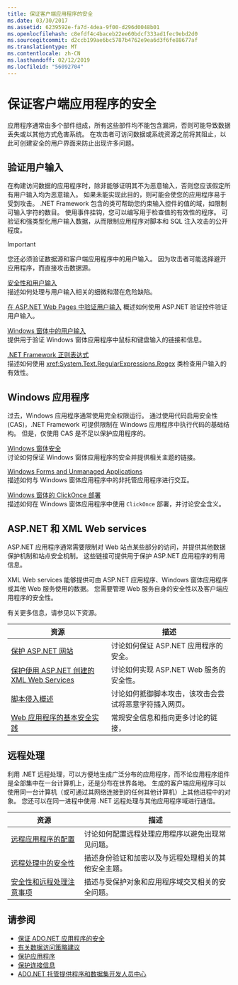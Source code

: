 ```yaml
---
title: 保证客户端应用程序的安全
ms.date: 03/30/2017
ms.assetid: 6239592e-fa7d-4dea-9f00-d296d0048b01
ms.openlocfilehash: c8efdf4c4baceb22ee60bdcf333ad1fec9ebd2d0
ms.sourcegitcommit: d2ccb199ae6bc5787b4762e9ea6d3f6fe88677af
ms.translationtype: MT
ms.contentlocale: zh-CN
ms.lasthandoff: 02/12/2019
ms.locfileid: "56092704"
---
```

# <a name="secure-client-applications"></a>保证客户端应用程序的安全
应用程序通常由多个部件组成，所有这些部件均不能包含漏洞，否则可能导致数据丢失或以其他方式危害系统。 在攻击者可访问数据或系统资源之前将其阻止，以此可创建安全的用户界面来防止出现许多问题。  
  
## <a name="validate-user-input"></a>验证用户输入  
 在构建访问数据的应用程序时，除非能够证明其不为恶意输入，否则您应该假定所有用户输入均为恶意输入。 如果未能实现此目的，则可能会使您的应用程序易于受到攻击。 .NET Framework 包含的类可帮助您约束输入控件的值的域，如限制可输入字符的数目。 使用事件挂钩，您可以编写用于检查值的有效性的程序。 可验证和强类型化用户输入数据，从而限制应用程序对脚本和 SQL 注入攻击的公开程度。  
  
> [!IMPORTANT]
>  您还必须验证数据源和客户端应用程序中的用户输入。 因为攻击者可能选择避开应用程序，而直接攻击数据源。  
  
 [安全性和用户输入](../../../../docs/standard/security/security-and-user-input.md)  
 描述如何处理与用户输入相关的细微和潜在危险缺陷。  
  
 [在 ASP.NET Web Pages 中验证用户输入](https://docs.microsoft.com/previous-versions/aspnet/7kh55542(v=vs.100))  
 概述如何使用 ASP.NET 验证控件验证用户输入。  
  
 [Windows 窗体中的用户输入](../../../../docs/framework/winforms/user-input-in-windows-forms.md)  
 提供用于验证 Windows 窗体应用程序中鼠标和键盘输入的链接和信息。  
  
 [.NET Framework 正则表达式](../../../../docs/standard/base-types/regular-expressions.md)  
 描述如何使用 <xref:System.Text.RegularExpressions.Regex> 类检查用户输入的有效性。  
  
## <a name="windows-applications"></a>Windows 应用程序  
 过去，Windows 应用程序通常使用完全权限运行。 通过使用代码启用安全性 (CAS)，.NET Framework 可提供限制在 Windows 应用程序中执行代码的基础结构。 但是，仅使用 CAS 是不足以保护应用程序的。  
  
 [Windows 窗体安全](../../../../docs/framework/winforms/windows-forms-security.md)  
 讨论如何保证 Windows 窗体应用程序的安全并提供相关主题的链接。  
  
 [Windows Forms and Unmanaged Applications](../../../../docs/framework/winforms/advanced/windows-forms-and-unmanaged-applications.md)  
 描述如何与 Windows 窗体应用程序中的非托管应用程序进行交互。  
  
 [Windows 窗体的 ClickOnce 部署](../../winforms/clickonce-deployment-for-windows-forms.md)  
 描述如何在 Windows 窗体应用程序中使用 `ClickOnce` 部署，并讨论安全含义。  
  
## <a name="aspnet-and-xml-web-services"></a>ASP.NET 和 XML Web services  
 ASP.NET 应用程序通常需要限制对 Web 站点某些部分的访问，并提供其他数据保护机制和站点安全机制。 这些链接可提供用于保护 ASP.NET 应用程序的有用信息。  
  
 XML Web services 能够提供可由 ASP.NET 应用程序、Windows 窗体应用程序或其他 Web 服务使用的数据。 您需要管理 Web 服务自身的安全性以及客户端应用程序的安全性。  
  
 有关更多信息，请参见以下资源。  
  
|资源|描述|  
|--------------|-----------------|  
|[保护 ASP.NET 网站](https://docs.microsoft.com/previous-versions/aspnet/91f66yxt(v=vs.100))|讨论如何保证 ASP.NET 应用程序的安全。|  
|[保护使用 ASP.NET 创建的 XML Web Services](https://docs.microsoft.com/previous-versions/dotnet/netframework-4.0/w67h0dw7(v=vs.100))|讨论如何实现 ASP.NET Web 服务的安全性。|  
|[脚本侵入概述](https://docs.microsoft.com/previous-versions/aspnet/w1sw53ds(v=vs.100))|讨论如何抵御脚本攻击，该攻击会尝试将恶意字符插入网页。|  
|[Web 应用程序的基本安全实践](https://docs.microsoft.com/previous-versions/aspnet/zdh19h94(v=vs.100))|常规安全信息和指向更多讨论的链接，|  
  
## <a name="remoting"></a>远程处理  
 利用 .NET 远程处理，可以方便地生成广泛分布的应用程序，而不论应用程序组件是全部集中在一台计算机上，还是分布在世界各地。 生成的客户端应用程序可以使用同一台计算机（或可通过其网络连接到的任何其他计算机）上其他进程中的对象。 您还可以在同一进程中使用 .NET 远程处理与其他应用程序域进行通信。  
  
|资源|描述|  
|--------------|-----------------|  
|[远程应用程序的配置](https://docs.microsoft.com/previous-versions/dotnet/netframework-4.0/b8tysty8(v=vs.100))|讨论如何配置远程处理应用程序以避免出现常见问题。|  
|[远程处理中的安全性](https://docs.microsoft.com/previous-versions/dotnet/netframework-4.0/9hwst9th(v=vs.100))|描述身份验证和加密以及与远程处理相关的其他安全主题。|  
|[安全性和远程处理注意事项](../../../../docs/framework/misc/security-and-remoting-considerations.md)|描述与受保护对象和应用程序域交叉相关的安全问题。|  
  
## <a name="see-also"></a>请参阅
- [保证 ADO.NET 应用程序的安全](../../../../docs/framework/data/adonet/securing-ado-net-applications.md)
- [有关数据访问策略建议](https://docs.microsoft.com/previous-versions/visualstudio/visual-studio-2008/8fxztkff(v=vs.90))
- [保护应用程序](/visualstudio/ide/securing-applications)
- [保护连接信息](../../../../docs/framework/data/adonet/protecting-connection-information.md)
- [ADO.NET 托管提供程序和数据集开发人员中心](https://go.microsoft.com/fwlink/?LinkId=217917)
